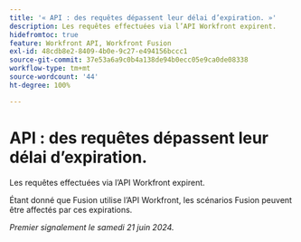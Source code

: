 ```yaml
---
title: '« API : des requêtes dépassent leur délai d’expiration. »'
description: Les requêtes effectuées via l’API Workfront expirent.
hidefromtoc: true
feature: Workfront API, Workfront Fusion
exl-id: 48cdb8e2-8409-4b0e-9c27-e494156bccc1
source-git-commit: 37e53a6a9c0b4a138de94b0ecc05e9ca0de08338
workflow-type: tm+mt
source-wordcount: '44'
ht-degree: 100%

---
```


# API : des requêtes dépassent leur délai d’expiration.


<!--
>[!NOTE]
>
>This article was fixed on October 9, 2024.
-->

Les requêtes effectuées via l’API Workfront expirent.

Étant donné que Fusion utilise l’API Workfront, les scénarios Fusion peuvent être affectés par ces expirations.

_Premier signalement le samedi 21 juin 2024._
